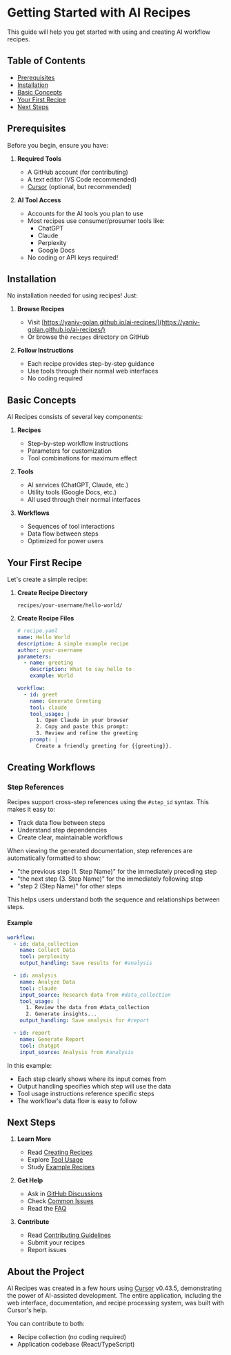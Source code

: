 # Getting Started with AI Recipes

This guide will help you get started with using and creating AI workflow recipes.

## Table of Contents

- [Prerequisites](#prerequisites)
- [Installation](#installation)
- [Basic Concepts](#basic-concepts)
- [Your First Recipe](#your-first-recipe)
- [Next Steps](#next-steps)

## Prerequisites

Before you begin, ensure you have:

1. **Required Tools**
   - A GitHub account (for contributing)
   - A text editor (VS Code recommended)
   - [Cursor](https://cursor.sh) (optional, but recommended)

2. **AI Tool Access**
   - Accounts for the AI tools you plan to use
   - Most recipes use consumer/prosumer tools like:
     - ChatGPT
     - Claude
     - Perplexity
     - Google Docs
   - No coding or API keys required!

## Installation

No installation needed for using recipes! Just:

1. **Browse Recipes**
   - Visit [https://yaniv-golan.github.io/ai-recipes/](https://yaniv-golan.github.io/ai-recipes/)
   - Or browse the `recipes` directory on GitHub

2. **Follow Instructions**
   - Each recipe provides step-by-step guidance
   - Use tools through their normal web interfaces
   - No coding required

## Basic Concepts

AI Recipes consists of several key components:

1. **Recipes**
   - Step-by-step workflow instructions
   - Parameters for customization
   - Tool combinations for maximum effect

2. **Tools**
   - AI services (ChatGPT, Claude, etc.)
   - Utility tools (Google Docs, etc.)
   - All used through their normal interfaces

3. **Workflows**
   - Sequences of tool interactions
   - Data flow between steps
   - Optimized for power users

## Your First Recipe

Let's create a simple recipe:

1. **Create Recipe Directory**

   ```
   recipes/your-username/hello-world/
   ```

2. **Create Recipe Files**

   ```yaml
   # recipe.yaml
   name: Hello World
   description: A simple example recipe
   author: your-username
   parameters:
     - name: greeting
       description: What to say hello to
       example: World

   workflow:
     - id: greet
       name: Generate Greeting
       tool: claude
       tool_usage: |
         1. Open Claude in your browser
         2. Copy and paste this prompt:
         3. Review and refine the greeting
       prompt: |
         Create a friendly greeting for {{greeting}}.
   ```

## Creating Workflows

### Step References

Recipes support cross-step references using the `#step_id` syntax. This makes it easy to:

- Track data flow between steps
- Understand step dependencies
- Create clear, maintainable workflows

When viewing the generated documentation, step references are automatically formatted to show:

- "the previous step (1. Step Name)" for the immediately preceding step
- "the next step (3. Step Name)" for the immediately following step
- "step 2 (Step Name)" for other steps

This helps users understand both the sequence and relationships between steps.

#### Example

```yaml
workflow:
  - id: data_collection
    name: Collect Data
    tool: perplexity
    output_handling: Save results for #analysis

  - id: analysis
    name: Analyze Data
    tool: claude
    input_source: Research data from #data_collection
    tool_usage: |
      1. Review the data from #data_collection
      2. Generate insights...
    output_handling: Save analysis for #report

  - id: report
    name: Generate Report
    tool: chatgpt
    input_source: Analysis from #analysis
```

In this example:

- Each step clearly shows where its input comes from
- Output handling specifies which step will use the data
- Tool usage instructions reference specific steps
- The workflow's data flow is easy to follow

## Next Steps

1. **Learn More**
   - Read [Creating Recipes](creating-recipes.md)
   - Explore [Tool Usage](tool-usage.md)
   - Study [Example Recipes](examples.md)

2. **Get Help**
   - Ask in [GitHub Discussions](https://github.com/yaniv-golan/ai-recipes/discussions)
   - Check [Common Issues](troubleshooting.md)
   - Read the [FAQ](faq.md)

3. **Contribute**
   - Read [Contributing Guidelines](contributing.md)
   - Submit your recipes
   - Report issues

## About the Project

AI Recipes was created in a few hours using [Cursor](https://cursor.sh) v0.43.5, demonstrating the power of AI-assisted development. The entire application, including the web interface, documentation, and recipe processing system, was built with Cursor's help.

You can contribute to both:

- Recipe collection (no coding required)
- Application codebase (React/TypeScript)
